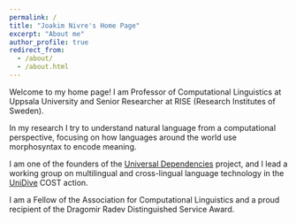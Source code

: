 ```yaml
---
permalink: /
title: "Joakim Nivre's Home Page"
excerpt: "About me"
author_profile: true
redirect_from: 
  - /about/
  - /about.html
---
```


Welcome to my home page! I am Professor of Computational Linguistics at Uppsala University and Senior Researcher at RISE (Research Institutes of Sweden). 

In my research I try to understand natural language from a computational perspective, focusing on how languages around the world use morphosyntax to encode meaning. 

I am one of the founders of the [Universal Dependencies](https://universaldependencies.org) project, and I lead a working group on multilingual and cross-lingual language technology in the [UniDive](https://www.cost.eu/actions/CA21167/) COST action. 

I am a Fellow of the Association for Computational Linguistics and a proud recipient of the Dragomir Radev Distinguished Service Award.


